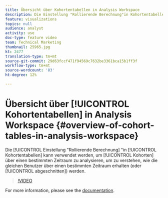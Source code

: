 ```yaml
---
title: Übersicht über Kohortentabellen in Analysis Workspace
description: Die Einstellung "Rollierende Berechnung"in Kohortentabellen kann verwendet werden, um Kohorten über einen bestimmten Zeitraum zu analysieren, um zu verstehen, wie die gleichen Benutzer über einen bestimmten Zeitraum erhalten (oder gekürzt) werden.
feature: visualizations
topics: null
audience: analyst
activity: use
doc-type: feature video
team: Technical Marketing
thumbnail: 25965.jpg
kt: 2477
translation-type: tm+mt
source-git-commit: 29d63fccf471f94569c7632be3361bca15b1ff3f
workflow-type: tm+mt
source-wordcount: '83'
ht-degree: 12%

---
```



# Übersicht über [!UICONTROL Kohortentabellen] in Analysis Workspace {#overview-of-cohort-tables-in-analysis-workspace}

Die [!UICONTROL Einstellung &quot;Rollierende Berechnung] &quot;in [!UICONTROL Kohortentabellen] kann verwendet werden, um [!UICONTROL Kohorten] über einen bestimmten Zeitraum zu analysieren, um zu verstehen, wie die gleichen Benutzer über einen bestimmten Zeitraum erhalten (oder [!UICONTROL abgeschnitten]) werden.

>[!VIDEO](https://video.tv.adobe.com/v/25965/?quality=12)

For more information, please see the [documentation](https://marketing.adobe.com/resources/help/de_DE/analytics/analysis-workspace/cohort_analysis.html).
